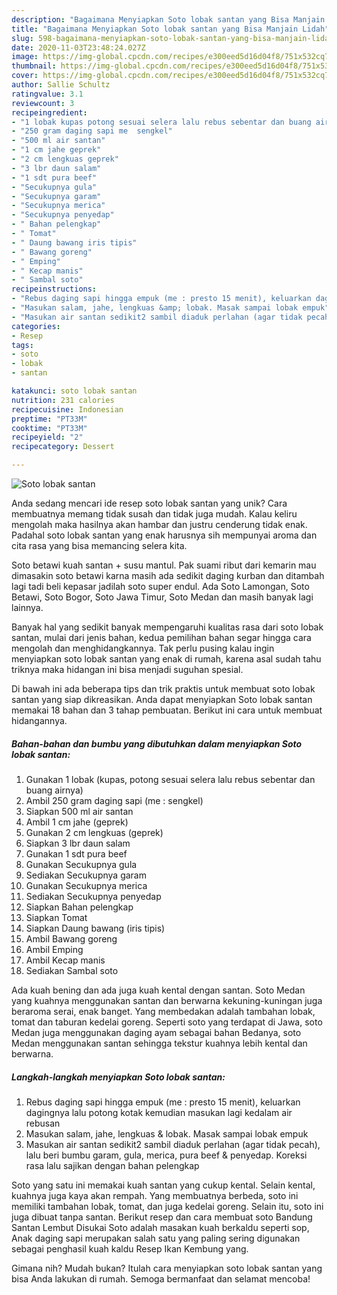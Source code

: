 ```yaml
---
description: "Bagaimana Menyiapkan Soto lobak santan yang Bisa Manjain Lidah"
title: "Bagaimana Menyiapkan Soto lobak santan yang Bisa Manjain Lidah"
slug: 598-bagaimana-menyiapkan-soto-lobak-santan-yang-bisa-manjain-lidah
date: 2020-11-03T23:48:24.027Z
image: https://img-global.cpcdn.com/recipes/e300eed5d16d04f8/751x532cq70/soto-lobak-santan-foto-resep-utama.jpg
thumbnail: https://img-global.cpcdn.com/recipes/e300eed5d16d04f8/751x532cq70/soto-lobak-santan-foto-resep-utama.jpg
cover: https://img-global.cpcdn.com/recipes/e300eed5d16d04f8/751x532cq70/soto-lobak-santan-foto-resep-utama.jpg
author: Sallie Schultz
ratingvalue: 3.1
reviewcount: 3
recipeingredient:
- "1 lobak kupas potong sesuai selera lalu rebus sebentar dan buang airnya"
- "250 gram daging sapi me  sengkel"
- "500 ml air santan"
- "1 cm jahe geprek"
- "2 cm lengkuas geprek"
- "3 lbr daun salam"
- "1 sdt pura beef"
- "Secukupnya gula"
- "Secukupnya garam"
- "Secukupnya merica"
- "Secukupnya penyedap"
- " Bahan pelengkap"
- " Tomat"
- " Daung bawang iris tipis"
- " Bawang goreng"
- " Emping"
- " Kecap manis"
- " Sambal soto"
recipeinstructions:
- "Rebus daging sapi hingga empuk (me : presto 15 menit), keluarkan dagingnya lalu potong kotak kemudian masukan lagi kedalam air rebusan"
- "Masukan salam, jahe, lengkuas &amp; lobak. Masak sampai lobak empuk"
- "Masukan air santan sedikit2 sambil diaduk perlahan (agar tidak pecah), lalu beri bumbu garam, gula, merica, pura beef &amp; penyedap. Koreksi rasa lalu sajikan dengan bahan pelengkap"
categories:
- Resep
tags:
- soto
- lobak
- santan

katakunci: soto lobak santan 
nutrition: 231 calories
recipecuisine: Indonesian
preptime: "PT33M"
cooktime: "PT33M"
recipeyield: "2"
recipecategory: Dessert

---
```



![Soto lobak santan](https://img-global.cpcdn.com/recipes/e300eed5d16d04f8/751x532cq70/soto-lobak-santan-foto-resep-utama.jpg)

Anda sedang mencari ide resep soto lobak santan yang unik? Cara membuatnya memang tidak susah dan tidak juga mudah. Kalau keliru mengolah maka hasilnya akan hambar dan justru cenderung tidak enak. Padahal soto lobak santan yang enak harusnya sih mempunyai aroma dan cita rasa yang bisa memancing selera kita.

Soto betawi kuah santan + susu mantul. Pak suami ribut dari kemarin mau dimasakin soto betawi karna masih ada sedikit daging kurban dan ditambah lagi tadi beli kepasar jadilah soto super endul. Ada Soto Lamongan, Soto Betawi, Soto Bogor, Soto Jawa Timur, Soto Medan dan masih banyak lagi lainnya.

Banyak hal yang sedikit banyak mempengaruhi kualitas rasa dari soto lobak santan, mulai dari jenis bahan, kedua pemilihan bahan segar hingga cara mengolah dan menghidangkannya. Tak perlu pusing kalau ingin menyiapkan soto lobak santan yang enak di rumah, karena asal sudah tahu triknya maka hidangan ini bisa menjadi suguhan spesial.


Di bawah ini ada beberapa tips dan trik praktis untuk membuat soto lobak santan yang siap dikreasikan. Anda dapat menyiapkan Soto lobak santan memakai 18 bahan dan 3 tahap pembuatan. Berikut ini cara untuk membuat hidangannya.

<!--inarticleads1-->

##### Bahan-bahan dan bumbu yang dibutuhkan dalam menyiapkan Soto lobak santan:

1. Gunakan 1 lobak (kupas, potong sesuai selera lalu rebus sebentar dan buang airnya)
1. Ambil 250 gram daging sapi (me : sengkel)
1. Siapkan 500 ml air santan
1. Ambil 1 cm jahe (geprek)
1. Gunakan 2 cm lengkuas (geprek)
1. Siapkan 3 lbr daun salam
1. Gunakan 1 sdt pura beef
1. Gunakan Secukupnya gula
1. Sediakan Secukupnya garam
1. Gunakan Secukupnya merica
1. Sediakan Secukupnya penyedap
1. Siapkan  Bahan pelengkap
1. Siapkan  Tomat
1. Siapkan  Daung bawang (iris tipis)
1. Ambil  Bawang goreng
1. Ambil  Emping
1. Ambil  Kecap manis
1. Sediakan  Sambal soto


Ada kuah bening dan ada juga kuah kental dengan santan. Soto Medan yang kuahnya menggunakan santan dan berwarna kekuning-kuningan juga beraroma serai, enak banget. Yang membedakan adalah tambahan lobak, tomat dan taburan kedelai goreng. Seperti soto yang terdapat di Jawa, soto Medan juga menggunakan daging ayam sebagai bahan Bedanya, soto Medan menggunakan santan sehingga tekstur kuahnya lebih kental dan berwarna. 

<!--inarticleads2-->

##### Langkah-langkah menyiapkan Soto lobak santan:

1. Rebus daging sapi hingga empuk (me : presto 15 menit), keluarkan dagingnya lalu potong kotak kemudian masukan lagi kedalam air rebusan
1. Masukan salam, jahe, lengkuas &amp; lobak. Masak sampai lobak empuk
1. Masukan air santan sedikit2 sambil diaduk perlahan (agar tidak pecah), lalu beri bumbu garam, gula, merica, pura beef &amp; penyedap. Koreksi rasa lalu sajikan dengan bahan pelengkap


Soto yang satu ini memakai kuah santan yang cukup kental. Selain kental, kuahnya juga kaya akan rempah. Yang membuatnya berbeda, soto ini memiliki tambahan lobak, tomat, dan juga kedelai goreng. Selain itu, soto ini juga dibuat tanpa santan. Berikut resep dan cara membuat soto Bandung Santan Lembut Disukai Soto adalah masakan kuah berkaldu seperti sop, Anak daging sapi merupakan salah satu yang paling sering digunakan sebagai penghasil kuah kaldu Resep Ikan Kembung yang. 

Gimana nih? Mudah bukan? Itulah cara menyiapkan soto lobak santan yang bisa Anda lakukan di rumah. Semoga bermanfaat dan selamat mencoba!
